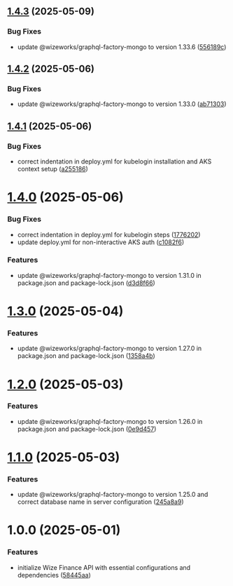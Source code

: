 ## [1.4.3](https://github.com/wize-works/wize-finance/compare/v1.4.2...v1.4.3) (2025-05-09)


### Bug Fixes

* update @wizeworks/graphql-factory-mongo to version 1.33.6 ([556189c](https://github.com/wize-works/wize-finance/commit/556189c0bd8faf7f0fb971db957d2f51f84d2851))

## [1.4.2](https://github.com/wize-works/wize-finance/compare/v1.4.1...v1.4.2) (2025-05-06)


### Bug Fixes

* update @wizeworks/graphql-factory-mongo to version 1.33.0 ([ab71303](https://github.com/wize-works/wize-finance/commit/ab713035984bb702ca0fdb99958ebc3a73c4550c))

## [1.4.1](https://github.com/wize-works/wize-finance/compare/v1.4.0...v1.4.1) (2025-05-06)


### Bug Fixes

* correct indentation in deploy.yml for kubelogin installation and AKS context setup ([a255186](https://github.com/wize-works/wize-finance/commit/a2551861fcfed5c677211ab3e7437710c4d9a200))

# [1.4.0](https://github.com/wize-works/wize-finance/compare/v1.3.0...v1.4.0) (2025-05-06)


### Bug Fixes

* correct indentation in deploy.yml for kubelogin steps ([1776202](https://github.com/wize-works/wize-finance/commit/177620209250fd933a243dc1c038a1f704364198))
* update deploy.yml for non-interactive AKS auth ([c1082f6](https://github.com/wize-works/wize-finance/commit/c1082f6a857c307b35bce0ee7ad2c19e37825ec1))


### Features

* update @wizeworks/graphql-factory-mongo to version 1.31.0 in package.json and package-lock.json ([d3d8f66](https://github.com/wize-works/wize-finance/commit/d3d8f661c7df9d4340641a5659cf30ffd589faff))

# [1.3.0](https://github.com/wize-works/wize-finance/compare/v1.2.0...v1.3.0) (2025-05-04)


### Features

* update @wizeworks/graphql-factory-mongo to version 1.27.0 in package.json and package-lock.json ([1358a4b](https://github.com/wize-works/wize-finance/commit/1358a4bb12c76486ac20054109a456b3b7fbcd12))

# [1.2.0](https://github.com/wize-works/wize-finance/compare/v1.1.0...v1.2.0) (2025-05-03)


### Features

* update @wizeworks/graphql-factory-mongo to version 1.26.0 in package.json and package-lock.json ([0e9d457](https://github.com/wize-works/wize-finance/commit/0e9d457c7399fd4139b888d241e1dc140aa46634))

# [1.1.0](https://github.com/wize-works/wize-finance/compare/v1.0.0...v1.1.0) (2025-05-03)


### Features

* update @wizeworks/graphql-factory-mongo to version 1.25.0 and correct database name in server configuration ([245a8a9](https://github.com/wize-works/wize-finance/commit/245a8a9694816fce668d1e817722bdcd7bc11381))

# 1.0.0 (2025-05-01)


### Features

* initialize Wize Finance API with essential configurations and dependencies ([58445aa](https://github.com/wize-works/wize-finance/commit/58445aa43ec4a8d7087094843b48e416dcdcf60f))
